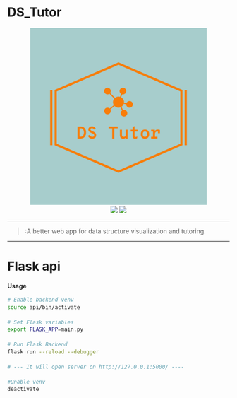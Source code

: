 # DS_Tutor
<p align="center">
<img src="./public/logo.png" width="400" />
<br>
<a target="_blank"><img href="" src="https://img.shields.io/badge/python-%3E%3D3.7.0-brightgreen.svg"></a>
<a target="_blank"><img href="" src="https://img.shields.io/badge/flask-%3E%3D2.0.1-yellowgreen.svg"></a>
</p>

***
> :A better web app for data structure visualization and tutoring.
***
 

# Flask api
**Usage**
```bash
# Enable backend venv
source api/bin/activate 

# Set Flask variables
export FLASK_APP=main.py

# Run Flask Backend
flask run --reload --debugger

# --- It will open server on http://127.0.0.1:5000/ ----

#Unable venv
deactivate
```
